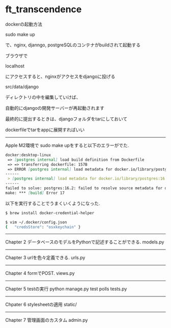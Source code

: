 # ft_transcendence

dockerの起動方法

 sudo make up
 
 で、nginx, djanngo, postgreSQLのコンテナがbuildされて起動する
 
 ブラウザで
 
 localhost
 
 にアクセスすると、nginxがアクセスをdjangoに投げる

 src/data/django 

 ディレクトリの中を編集していけば、
 
 自動的にdjangoの開発サーバーが再起動されます

 最終的に提出するときは、djangoフォルダをtarにしておいて
 
 dockerfileでtarをappに展開すればいい

---
Apple M2環境で
sudo make upをすると以下のエラーがでた.
```md
docker:desktop-linux
 => [postgres internal] load build definition from Dockerfile                                                                                                0.0s
 => => transferring dockerfile: 157B                                                                                                                         0.0s
 => ERROR [postgres internal] load metadata for docker.io/library/postgres:16.2                                                                              0.7s
------
 > [postgres internal] load metadata for docker.io/library/postgres:16.2:
------
failed to solve: postgres:16.2: failed to resolve source metadata for docker.io/library/postgres:16.2: error getting credentials - err: exit status 1, out: ``
make: *** [build] Error 17
```

以下を実行することでうまくいくようになった.
```md
$ brew install docker-credential-helper
```

```bash
$ vim ~/.docker/config.json
{   "credsStore": "osxkeychain" }
```

---
Chapter 2
データベースのモデルをPythonで記述することができる.
models.py

---
Chapter 3
urlを色々定義できる.
urls.py

---
Chapter 4
formでPOST.
views.py

---
Chapter 5
testの実行
python manage.py test polls
tests.py

---
Chpater 6
stylesheetの適用
static/

---
Chapter 7
管理画面のカスタム
admin.py

